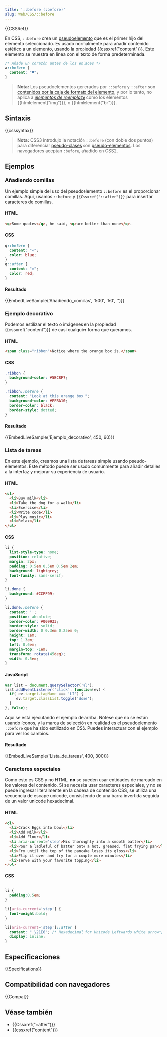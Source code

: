 ```yaml
---
title: '::before (:before)'
slug: Web/CSS/::before
---
```


{{CSSRef}}

En CSS, `::before` crea un [pseudoelemento](/es/docs/Web/CSS/Pseudo-elements) que es el primer hijo del elemento seleccionado. Es usado normalmente para añadir contenido estético a un elemento, usando la propiedad {{cssxref("content")}}. Este elemento se muestra en línea con el texto de forma predeterminada.

```css
/* Añade un corazón antes de los enlaces */
a::before {
  content: "♥";
}
```

> **Nota:** Los pseudoelementos generados por `::before` y `::after` son [contenidos por la caja de formato del elemento](https://www.w3.org/TR/CSS2/generate.html#before-after-content), y por lo tanto, no aplica a _[elementos de reemplazo](/es/docs/Web/CSS/Replaced_element)_ como los elementos {{htmlelement("img")}}, o {{htmlelement("br")}}.

## Sintaxis

{{csssyntax}}

> **Nota:** CSS3 introdujo la notación `::before` (con doble dos puntos) para diferenciar [pseudo-clases](/es/docs/Web/CSS/Pseudo-classes) con [pseudo-elementos](/es/docs/Web/CSS/Pseudo-elements). Los navegadores aceptan `:before`, añadido en CSS2.

## Ejemplos

### Añadiendo comillas

Un ejemplo simple del uso del pseudoelemento `::before` es el proporcionar comillas. Aquí, usamos `::before` y `{{Cssxref("::after")}}` para insertar caracteres de comillas.

#### HTML

```html
<q>Some quotes</q>, he said, <q>are better than none</q>.
```

#### CSS

```css
q::before {
  content: "«";
  color: blue;
}
q::after {
  content: "»";
  color: red;
}
```

#### Resultado

{{EmbedLiveSample('Añadiendo_comillas', '500', '50', '')}}

### Ejemplo decorativo

Podemos estilizar el texto o imágenes en la propiedad {{cssxref("content")}} de casi cualquier forma que queramos.

#### HTML

```html
<span class="ribbon">Notice where the orange box is.</span>
```

#### CSS

```css
.ribbon {
  background-color: #5BC8F7;
}

.ribbon::before {
  content: "Look at this orange box.";
  background-color: #FFBA10;
  border-color: black;
  border-style: dotted;
}
```

#### Resultado

{{EmbedLiveSample('Ejemplo_decorativo', 450, 60)}}

### Lista de tareas

En este ejemplo, creamos una lista de tareas simple usando pseudo-elementos. Este método puede ser usado comúnmente para añadir detalles a la interfaz y mejorar su experiencia de usuario.

#### HTML

```html
<ul>
  <li>Buy milk</li>
  <li>Take the dog for a walk</li>
  <li>Exercise</li>
  <li>Write code</li>
  <li>Play music</li>
  <li>Relax</li>
</ul>
```

#### CSS

```css
li {
  list-style-type: none;
  position: relative;
  margin: 2px;
  padding: 0.5em 0.5em 0.5em 2em;
  background: lightgrey;
  font-family: sans-serif;
}

li.done {
  background: #CCFF99;
}

li.done::before {
  content: '';
  position: absolute;
  border-color: #009933;
  border-style: solid;
  border-width: 0 0.3em 0.25em 0;
  height: 1em;
  top: 1.3em;
  left: 0.6em;
  margin-top: -1em;
  transform: rotate(45deg);
  width: 0.5em;
}
```

#### JavaScript

```js
var list = document.querySelector('ul');
list.addEventListener('click', function(ev) {
  if( ev.target.tagName === 'LI') {
     ev.target.classList.toggle('done');
  }
}, false);
```

Aquí se está ejecutando el ejemplo de arriba. Nótese que no se están usando íconos, y la marca de selección en realidad es el pseudoelemento `::before` que ha sido estilizado en CSS. Puedes interactuar con el ejemplo para ver los cambios.

#### Resultado

{{EmbedLiveSample('Lista_de_tareas', 400, 300)}}

### Caracteres especiales

Como esto es CSS y no HTML, **no** se pueden usar entidades de marcado en los valores del contenido. Si se necesita usar caracteres especiales, y no se puede ingresar literalmente en la cadena de contenido CSS, se utiliza una secuencia de escape unicode, consistiendo de una barra invertida seguida de un valor unicode hexadecimal.

#### HTML

```html
<ol>
  <li>Crack Eggs into bowl</li>
  <li>Add Milk</li>
  <li>Add Flour</li>
  <li aria-current='step'>Mix thoroughly into a smooth batter</li>
  <li>Pour a ladleful of batter onto a hot, greased, flat frying pan</li>
  <li>Fry until the top of the pancake loses its gloss</li>
  <li>Flip it over and fry for a couple more minutes</li>
  <li>serve with your favorite topping</li>
</ol>
```

#### CSS

```css

li {
  padding:0.5em;
}

li[aria-current='step'] {
  font-weight:bold;
}

li[aria-current='step']::after {
  content: " \21E6"; /* Hexadecimal for Unicode Leftwards white arrow*/
  display: inline;
}
```

## Especificaciones

{{Specifications}}

## Compatibilidad con navegadores

{{Compat}}

## Véase también

- {{Cssxref("::after")}}
- {{cssxref("content")}}
